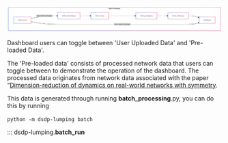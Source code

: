 ![Diagram to illustrate the batch processing process](batch_processing.png)

Dashboard users can toggle between 'User Uploaded Data' and 'Pre-loaded Data'. 

The 'Pre-loaded data' consists of processed network data that users can toggle between to demonstrate the operation of the dashboard. The processed data originates from network data associated with the paper “[Dimension-reduction of dynamics on real-world networks with symmetry](http://doi.org/10.1098/rspa.2021.0026).

This data is generated through running __batch_processing__.py, you can do this by running
 

`python -m dsdp-lumping batch`

::: dsdp-lumping.__batch_run__